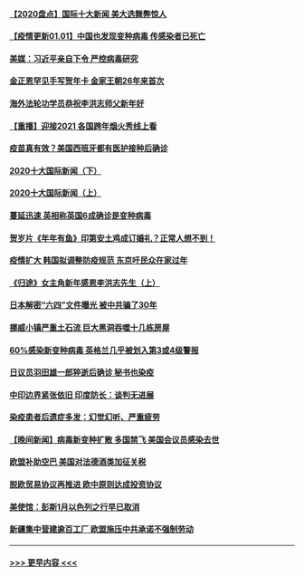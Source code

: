 #### [【2020盘点】国际十大新闻 美大选舞弊惊人](../pages/prog202/a103022226.md?t=01012001) 
#### [【疫情更新01.01】中国也发现变种病毒 传感染者已死亡](../pages/prog202/a103020001.md?t=01012001) 
#### [美媒：习近平亲自下令 严控病毒研究](../pages/prog202/a103022179.md?t=01012001) 
#### [金正恩罕见手写贺年卡 金家王朝26年来首次](../pages/prog202/a103022106.md?t=01012001) 
#### [海外法轮功学员恭祝李洪志师父新年好](../pages/prog202/a103022043.md?t=01012001) 
#### [【重播】迎接2021 各国跨年烟火秀线上看](../pages/prog202/a103021776.md?t=01012001) 
#### [疫苗真有效？美国西班牙都有医护接种后确诊](../pages/prog202/a103021963.md?t=01012001) 
#### [2020十大国际新闻（下）](../pages/prog202/a103021915.md?t=01012001) 
#### [2020十大国际新闻（上）](../pages/prog202/a103021902.md?t=01012001) 
#### [蔓延迅速 英相称英国6成确诊是变种病毒](../pages/prog202/a103021895.md?t=01012001) 
#### [贺岁片《年年有鱼》印第安土鸡成订婚礼？正常人想不到！](../pages/prog202/a103021631.md?t=01012001) 
#### [疫情扩大 韩国拟调整防疫规范 东京吁民众在家过年](../pages/prog202/a103021514.md?t=01012001) 
#### [《归途》女主角新年感恩李洪志先生（上）](../pages/prog202/a103021526.md?t=01012001) 
#### [日本解密“六四”文件曝光 被中共骗了30年](../pages/prog202/a103021442.md?t=01012001) 
#### [挪威小镇严重土石流 巨大黑洞吞噬十几栋房屋](../pages/prog202/a103021422.md?t=01012001) 
#### [60%感染新变种病毒 英格兰几乎被划入第3或4级警报](../pages/prog202/a103021386.md?t=01012001) 
#### [日议员羽田雄一郎猝逝后确诊 秘书也染疫](../pages/prog202/a103021415.md?t=01012001) 
#### [中印边界紧张依旧 印度防长：谈判无进展](../pages/prog202/a103021394.md?t=01012001) 
#### [染疫患者后遗症多发：幻觉幻听、严重疲劳](../pages/prog202/a103021349.md?t=01012001) 
#### [【晚间新闻】病毒新变种扩散 多国禁飞 美国会议员感染去世](../pages/prog202/a103021321.md?t=01012001) 
#### [欧盟补助空巴 美国对法德酒类加征关税](../pages/prog202/a103021228.md?t=01012001) 
#### [脱欧贸易协议再推进 欧中原则达成投资协议](../pages/prog202/a103021154.md?t=01012001) 
#### [美使馆：彭斯1月以色列之行早已取消](../pages/prog202/a103021148.md?t=01012001) 
#### [新疆集中营建逾百工厂 欧盟施压中共承诺不强制劳动](../pages/prog202/a103021117.md?t=01012001) 

----
#### [ >>> 更早内容 <<< ](../indexes/prog202-earlier.md)

